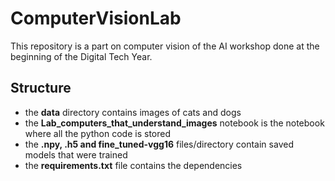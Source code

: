 # ComputerVisionLab
This repository is a part on computer vision of the AI workshop done at the beginning of the Digital Tech Year.

## Structure
- the **data** directory contains images of cats and dogs
- the **Lab_computers_that_understand_images** notebook is the notebook where all the python code is stored
- the **.npy, .h5 and fine_tuned-vgg16** files/directory contain saved models that were trained
- the **requirements.txt** file contains the dependencies